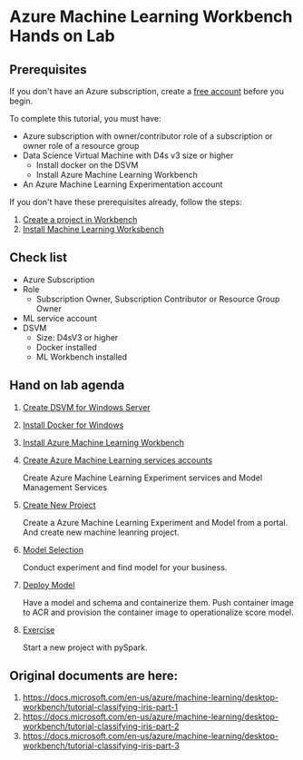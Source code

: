 # Azure Machine Learning Workbench Hands on Lab

## Prerequisites

If you don't have an Azure subscription, create a [free account](https://azure.microsoft.com/free/?WT.mc_id=A261C142F) before you begin.

To complete this tutorial, you must have:
- Azure subscription with owner/contributor role of a subscription or owner role of a resource group
- Data Science Virtual Machine with D4s v3 size or higher 
    - Install docker on the DSVM
    - Install Azure Machine Learning Workbench 
- An Azure Machine Learning Experimentation account

If you don't have these prerequisites already, follow the steps:

1. [Create a project in Workbench](https://docs.microsoft.com/en-us/azure/machine-learning/service/quickstart-installation#create-azure-machine-learning-services-accounts)
1. [Install Machine Learning Worksbench](https://docs.microsoft.com/en-us/azure/machine-learning/service/quickstart-installation#install-and-log-in-to-workbench)

## Check list

- Azure Subscription
- Role 
    - Subscription Owner, Subscription Contributor or Resource Group Owner
- ML service account
- DSVM 
    - Size: D4sV3 or higher
    - Docker installed
    - ML Workbench installed


## Hand on lab agenda

1. [Create DSVM for Windows Server](./01.CreateDSVM.md)


1. [Install Docker for Windows](./02.InstallDocker.md)


1. [Install Azure Machine Learning Workbench](./04.InstallAzureMLWorkbench.md)


1. [Create Azure Machine Learning services accounts](https://docs.microsoft.com/en-us/azure/machine-learning/service/quickstart-installation#create-azure-machine-learning-services-accounts)

    Create Azure Machine Learning Experiment services and Model Management Services

1. [Create New Project](./01.CreateNewProject.md)

    Create a Azure Machine Learning Experiment and Model from a portal. And create new machine leanring project.

1. [Model Selection](./02.ModelSelection.md)

    Conduct experiment and find model for your business.

1. [Deploy Model](./03.DeployModel.md)

    Have a model and schema and containerize them. Push container image to ACR and provision the container image to operationalize score model.

1. [Exercise](./04.Exercise.md)

    Start a new project with pySpark.

## Original documents are here:

1. https://docs.microsoft.com/en-us/azure/machine-learning/desktop-workbench/tutorial-classifying-iris-part-1
2. https://docs.microsoft.com/en-us/azure/machine-learning/desktop-workbench/tutorial-classifying-iris-part-2
3. https://docs.microsoft.com/en-us/azure/machine-learning/desktop-workbench/tutorial-classifying-iris-part-3 
